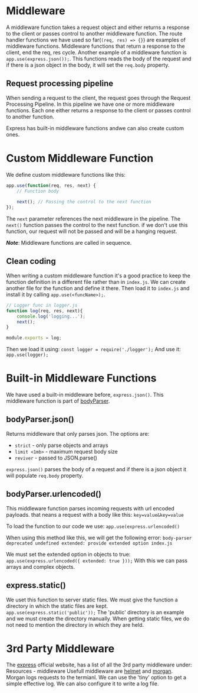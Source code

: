 # Middleware

A middleware function takes a request object and either returns a response to the client or passes control to another middleware function.
The route handler functions we have used so far(`(req, res) => {}`) are examples of middleware functions.
Middleware functions that return a response to the client, end the req, res cycle.
Another example of a middleware function is `app.use(express.json());`. This functions reads the body of the request and if there is a json object in the body, it will set the `req.body` property.

## Request processing pipeline

When sending a request to the client, the request goes through the Request Processing Pipeline.
In this pipeline we have one or more middleware functions. Each one either returns a response to the client or passes control to another function.

Express has built-in middleware functions andwe can also create custom ones.

# Custom Middleware Function

We define custom middleware functions like this:

```javascript
app.use(function(req, res, next) {
    // Function body
    
    next(); // Passing the control to the next function
});
```

The `next` parameter references the next middleware in the pipeline.
The `next()` function passes the control to the next function. if we don't use this function, our request will not be passed and will be a hanging request.

***Note***: Middleware functions are called in sequence.

## Clean coding
When writing a custom middleware function it's a good practice to keep the function definition in a different file rather than in `index.js`. We can create another file for the function and define it there. Then load it to `index.js` and install it by calling `app.use(<funcName>);`.
```javascript
// Logger func in logger.js
function log(req, res, next){
    console.log('logging...');
    next();
}

module.exports = log;
```
Then we load it using:
`const logger = require('./logger');`
And use it:
`app.use(logger);`

# Built-in Middleware Functions 
We have used a built-in middleware before, `express.json()`.
This middleware function is part of [bodyParser](https://github.com/expressjs/body-parser). 

## bodyParser.json()
Returns middleware that only parses json. The options are:
* `strict` - only parse objects and arrays
* `limit <1mb>` - maximum request body size
* `reviver` - passed to JSON.parse()

`express.json()` parses the body of a request and if there is a json object it will populate `req.body` property.

## bodyParser.urlencoded()
This middleware function parses incoming requests with url encoded payloads. that neans a request with a body like this: `key=value&key=value`

To load the function to our code we use: 
`app.use(express.urlencoded()`
 
When using this method like this, we will get the following error:
`body-parser deprecated undefined extended: provide extended option index.js`

We must set the extended option in objects to true:
`app.use(express.urlencoded({ extended: true }));`
With this we can pass arrays and complex objects. 

## express.static()
We uset this function to server static files. We must give the function a directory in which the static files are kept. 
`app.use(express.static('public'));` 
The 'public' directory is an example and we must create the directory manually. 
When getting static files, we do not need to mention the directory in which they are held. 

# 3rd Party Middleware
The [express](https://expressjs.com/en/resources/middleware.html) official website, has a list of all the 3rd party middleware under: Resources - middleware
Usefull middleware are [helmet](https://github.com/helmetjs/helmet) and [morgan](https://expressjs.com/resources/middleware/morgan.html).
Morgan logs requests to the termianl. We can use the 'tiny' option to get a simple effective log. We can also configure it to write a log file. 

